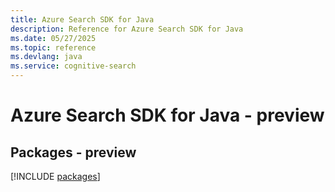 ```yaml
---
title: Azure Search SDK for Java
description: Reference for Azure Search SDK for Java
ms.date: 05/27/2025
ms.topic: reference
ms.devlang: java
ms.service: cognitive-search
---
```

# Azure Search SDK for Java - preview
## Packages - preview
[!INCLUDE [packages](search-index.md)]